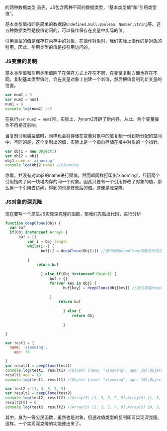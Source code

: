 的两种数据类型
首先，JS包含两种不同的数据类型，“基本类型值”和“引用类型值”。

基本类型值指的是简单的数据段`Undefined,Null,Boolean，Number,String`等。这五种数据类型是按值访问的，可以操作保存在变量中实际的值。

引用类型的值是保存在内存中的对象，在操作对象时，我们实际上操作的是对象的引用。因此，引用类型的值是按引用访问的。
### JS变量的复制
基本类型值和引用类型值除了在保存方式上存在不同，在变量复制方面也存在不同。复制基本类型值时，会在变量对象上创建一个新值，然后把值复制到新变量的位置。
```javascript
var num1 = 5
var num2 = num1
num1 = 6
console.log(num2) //5
```
在执行`var num2 = num1`时，实际上，为num2开辟了新内存，从此，两个变量操作不再相互影响。

当复制引用类型值时，同样也会将存储在变量对象中的值复制一份到新分配的空间中，不同的是，这个复制出的值，实际上是一个指向存储在堆中对象的一个指针。
```javascript
var obj1 = new Object()
var obj2 = obj1
obj1.name = 'xiaoming'
console.log(obj2.name) //xiaoming
```
你看，并没有对obj2的name进行赋值，然而却同样打印出'xiaoming'，只因两个引用指向了同一块堆内存的同一个对象。因此只要有一个引用修改了对象的值，那么另一个引用去访问，得到的也是修改后的值。这便是浅克隆。
### JS对象的深克隆
现在要写一个原生JS实现深克隆的函数，那我们先贴出代码，进行分析
```javascript
function deepClone(Obj) {
  var buf 
  if(Obj instanceof Array) {
      buf = []
          var i = Obj.length
          while(i--) {
                buf[i] = deepClone(Obj[i]) //递归调用deepClone函数进行深克隆
                    
          }
              return buf
                
                } else if(Obj instanceof Object) {
                    buf = {}
                    for(var key in Obj) {
                          buf[key] = deepClone(Obj[key]) //递归调用deepClone函数进行深克隆
                              
                    }
                        return buf
                          
                          } else {
                              return Obj
                                
                          }

}

var test1 = {
  name: 'xiaoming',
    age: 18

}
var result1 = deepClone(test1)
console.log(test1, result1) //Object {name: "xiaoming", age: 18},Object {name: "xiaoming", age: 18}
result1.age = 19
console.log(test1, result1) //Object {name: "xiaoming", age: 18},Object {name: "xiaoming", age: 19}

var test2 = [1, 3, 5, 7, 9]
var result2 = deepClone(test2)
console.log(test2, result2) //Array(5) [1, 3, 5, 7, 9],Array(5) [1, 3, 5, 7, 9]
result2[0] = 0
console.log(test2, result2) //Array(5) [1, 3, 5, 7, 9],Array(5) [0, 3, 5, 7, 9]
```
其中，身为一等公民函数，虽然也是对象，但通过值类型的复制即可实现深克隆。这样，一个实现深克隆的功能便出来了。
